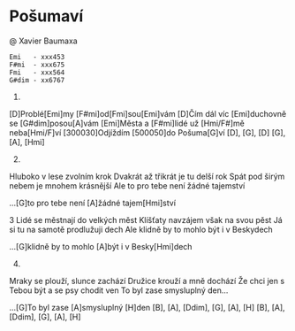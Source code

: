 # Pošumaví
@ Xavier Baumaxa

```
Emi   - xxx453
F#mi  - xxx675
Fmi   - xxx564
G#dim - xx6767
```

1.
[D]Problé[Emi]my [F#mi]od[Fmi]sou[Emi]vám
[D]Čím dál víc [Emi]duchovně se [G#dim]posou[A]vám
[Emi]Města a [F#mi]lidé už [Hmi/F#]mě neba[Hmi/F]ví
[300030]Odjíždím [500050]do Pošuma[G]ví [D], [G], [D]
[G], [A], [Hmi]

2.
Hluboko v lese zvolním krok
Dvakrát až třikrát je tu delší rok
Spát pod širým nebem je mnohem krásnější
Ale to pro tebe není žádné tajemství

...[G]to pro tebe není [A]žádné tajem[Hmi]ství

3
Lidé se městnají do velkých měst
Klíšťaty navzájem však na svou pěst
Já si tu na samotě prodlužuji dech
Ale klidně by to mohlo být i v Beskydech

...[G]klidně by to mohlo [A]být i v Besky[Hmi]dech

4.
Mraky se plouží, slunce zachází
Družice krouží a mně dochází
Že chci jen s Tebou být a se psy chodit ven
To byl zase smysluplný den...

...[G]To byl zase [A]smysluplný [H]den [B], [A], [Ddim], [G], [A], [H]
[B], [A], [Ddim], [G], [A], [H]
